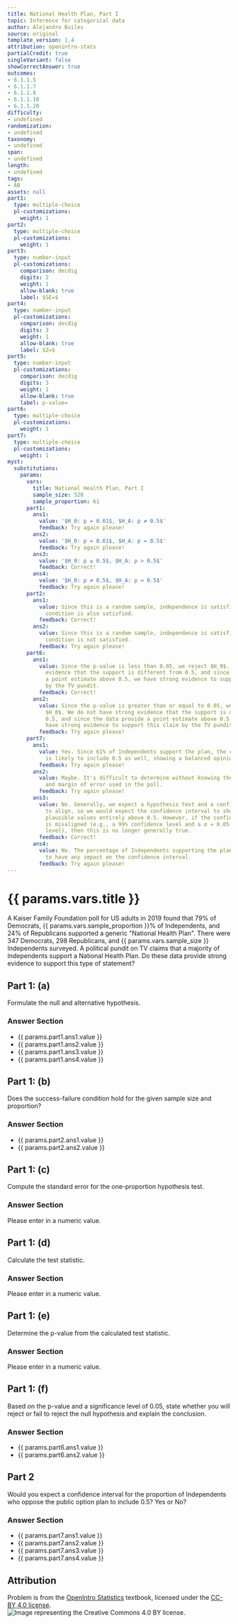 ```yaml
---
title: National Health Plan, Part I
topic: Inference for categorical data
author: Alejandro Builes
source: original
template_version: 1.4
attribution: openintro-stats
partialCredit: true
singleVariant: false
showCorrectAnswer: true
outcomes:
- 6.1.1.5
- 6.1.1.7
- 6.1.1.8
- 6.1.1.18
- 6.1.1.20
difficulty:
- undefined
randomization:
- undefined
taxonomy:
- undefined
span:
- undefined
length:
- undefined
tags:
- AB
assets: null
part1:
  type: multiple-choice
  pl-customizations:
    weight: 1
part2:
  type: multiple-choice
  pl-customizations:
    weight: 1
part3:
  type: number-input
  pl-customizations:
    comparison: decdig
    digits: 2
    weight: 1
    allow-blank: true
    label: $SE=$
part4:
  type: number-input
  pl-customizations:
    comparison: decdig
    digits: 3
    weight: 1
    allow-blank: true
    label: $Z=$
part5:
  type: number-input
  pl-customizations:
    comparison: decdig
    digits: 3
    weight: 1
    allow-blank: true
    label: p-value=
part6:
  type: multiple-choice
  pl-customizations:
    weight: 1
part7:
  type: multiple-choice
  pl-customizations:
    weight: 1
myst:
  substitutions:
    params:
      vars:
        title: National Health Plan, Part I
        sample_size: 520
        sample_proportion: 61
      part1:
        ans1:
          value: '$H_0: p = 0.61$, $H_A: p ≠ 0.5$'
          feedback: Try again please!
        ans2:
          value: '$H_0: p = 0.61$, $H_A: p = 0.5$'
          feedback: Try again please!
        ans3:
          value: '$H_0: p ≤ 0.5$, $H_A: p > 0.5$'
          feedback: Correct!
        ans4:
          value: '$H_0: p ≠ 0.5$, $H_A: p = 0.5$'
          feedback: Try again please!
      part2:
        ans1:
          value: Since this is a random sample, independence is satisfied. The success-failure
            condition is also satisfied.
          feedback: Correct!
        ans2:
          value: Since this is a random sample, independence is satisfied. The success-failure
            condition is not satisfied.
          feedback: Try again please!
      part6:
        ans1:
          value: Since the p-value is less than 0.05, we reject $H_0$. We have strong
            evidence that the support is different from 0.5, and since the data provide
            a point estimate above 0.5, we have strong evidence to support this claim
            by the TV pundit.
          feedback: Correct!
        ans2:
          value: Since the p-value is greater than or equal to 0.05, we fail to reject
            $H_0$. We do not have strong evidence that the support is different from
            0.5, and since the data provide a point estimate above 0.5, we do not
            have strong evidence to support this claim by the TV pundit.
          feedback: Try again please!
      part7:
        ans1:
          value: Yes. Since 61% of Independents support the plan, the confidence interval
            is likely to include 0.5 as well, showing a balanced opinion among Independents.
          feedback: Try again please!
        ans2:
          value: Maybe. It's difficult to determine without knowing the sample size
            and margin of error used in the poll.
          feedback: Try again please!
        ans3:
          value: No. Generally, we expect a hypothesis test and a confidence interval
            to align, so we would expect the confidence interval to show a range of
            plausible values entirely above 0.5. However, if the confidence level
            is misaligned (e.g., a 99% confidence level and a α = 0.05 significance
            level), then this is no longer generally true.
          feedback: Correct!
        ans4:
          value: No. The percentage of Independents supporting the plan is too low
            to have any impact on the confidence interval.
          feedback: Try again please!
---
```

# {{ params.vars.title }}
A Kaiser Family Foundation poll for US adults in 2019 found that 79% of Democrats, {{ params.vars.sample_proportion }}% of Independents, and 24% of Republicans supported a generic "National Health Plan". There were 347 Democrats, 298 Republicans, and {{ params.vars.sample_size }} Independents surveyed. A political pundit on TV claims that a majority of Independents support a National Health Plan. Do these data provide strong evidence to support this type of statement?

## Part 1: (a)

Formulate the null and alternative hypothesis.

### Answer Section

- {{ params.part1.ans1.value }}
- {{ params.part1.ans2.value }}
- {{ params.part1.ans3.value }}
- {{ params.part1.ans4.value }}

## Part 1: (b)

Does the success-failure condition hold for the given sample size and proportion?

### Answer Section

- {{ params.part2.ans1.value }}
- {{ params.part2.ans2.value }}

## Part 1: (c)

Compute the standard error for the one-proportion hypothesis test.

### Answer Section

Please enter in a numeric value.

## Part 1: (d)

Calculate the test statistic.

### Answer Section

Please enter in a numeric value.

## Part 1: (e)

Determine the p-value from the calculated test statistic.

### Answer Section

Please enter in a numeric value.

## Part 1: (f)

Based on the p-value and a significance level of 0.05, state whether you will reject or fail to reject the null hypothesis and explain the conclusion.

### Answer Section

- {{ params.part6.ans1.value }}
- {{ params.part6.ans2.value }}

## Part 2

Would you expect a confidence interval for the proportion of Independents who oppose the public option plan to include 0.5? Yes or No?

### Answer Section

- {{ params.part7.ans1.value }}
- {{ params.part7.ans2.value }}
- {{ params.part7.ans3.value }}
- {{ params.part7.ans4.value }}

## Attribution

Problem is from the [OpenIntro Statistics](https://openintro.org/book/os/) textbook, licensed under the [CC-BY 4.0 license](https://creativecommons.org/licenses/by/4.0/).<br>![Image representing the Creative Commons 4.0 BY license.](https://raw.githubusercontent.com/firasm/bits/master/by.png)